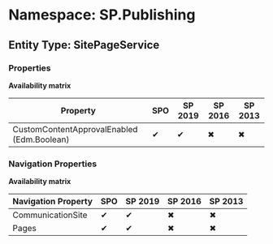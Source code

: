 # Namespace: SP.Publishing
## Entity Type: SitePageService

### Properties

**Availability matrix**

Property | SPO | SP 2019 | SP 2016 | SP 2013
----------|-----|---------|---------|--------
CustomContentApprovalEnabled (Edm.Boolean) | ✔ | ✔ | ✖ | ✖

### Navigation Properties

**Availability matrix**

Navigation Property | SPO | SP 2019 | SP 2016 | SP 2013
----------|-----|---------|---------|--------
CommunicationSite | ✔ | ✔ | ✖ | ✖
Pages | ✔ | ✔ | ✖ | ✖
